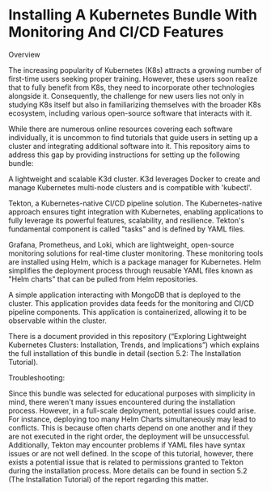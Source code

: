 # Installing A Kubernetes Bundle With Monitoring And CI/CD Features
Overview

The increasing popularity of Kubernetes (K8s) attracts a growing number of first-time users seeking proper training. However, these users soon realize that to fully benefit from K8s, they need to incorporate other technologies alongside it. Consequently, the challenge for new users lies not only in studying K8s itself but also in familiarizing themselves with the broader K8s ecosystem, including various open-source software that interacts with it.

While there are numerous online resources covering each software individually, it is uncommon to find tutorials that guide users in setting up a cluster and integrating additional software into it. This repository aims to address this gap by providing instructions for setting up the following bundle:

A lightweight and scalable K3d cluster. K3d leverages Docker to create and manage Kubernetes multi-node clusters and is compatible with 'kubectl'.

Tekton, a Kubernetes-native CI/CD pipeline solution. The Kubernetes-native approach ensures tight integration with Kubernetes, enabling applications to fully leverage its powerful features, scalability, and resilience. Tekton's fundamental component is called "tasks" and is defined by YAML files.

Grafana, Prometheus, and Loki, which are lightweight, open-source monitoring solutions for real-time cluster monitoring. These monitoring tools are installed using Helm, which is a package manager for Kubernetes. Helm simplifies the deployment process through reusable YAML files known as "Helm charts" that can be pulled from Helm repositories.

A simple application interacting with MongoDB that is deployed to the cluster. This application provides data feeds for the monitoring and CI/CD pipeline components. This application is containerized, allowing it to be observable within the cluster.

There is a document provided in this repository (“Exploring Lightweight Kubernetes Clusters: Installation, Trends, and Implications”) which explains the full installation of this bundle in detail (section 5.2: The Installation Tutorial). 

Troubleshooting:

Since this bundle was selected for educational purposes with simplicity in mind, there weren't many issues encountered during the installation process. However, in a full-scale deployment, potential issues could arise. For instance, deploying too many Helm Charts simultaneously may lead to conflicts. This is because often charts depend on one another and if they are not executed in the right order, the deployment will be unsuccessful. Additionally, Tekton may encounter problems if YAML files have syntax issues or are not well defined.
In the scope of this tutorial, however, there exists a potential issue that is related to permissions granted to Tekton during the installation process. More details can be found in section 5.2 (The Installation Tutorial) of the report regarding this matter. 
